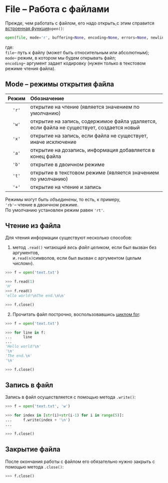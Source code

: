 # File – Работа с файлами

Прежде, чем работать с файлом, его надо открыть,с этим справится 
[встроенная функция](Python-Built-in-Function(Встроенные%20функции).md)`open()`:
```python
open(file, mode='r', buffering=None, encoding=None, errors=None, newline=None, closefd=True)
```
где: <br>
`file`– путь к файлу (может быть относительным или абсолютным); <br>
`mode`– режим, в котором мы будем открывать файл; <br>
`encoding`– аргумент задает кодировку (нужен только в текстовом режиме чтения файла).

## Mode – режимы открытия файла 

| Режим | Обозначение                                                                                    | 
|:-----:|:-----------------------------------------------------------------------------------------------|
| `'r'` | открытие на чтение (является значением по умолчанию)                                           |
| `'w'` | открытие на запись, содержимое файла удаляется, <br> если файла не существует, создается новый |
| `'x'` | открытие на запись, если файла не существует, иначе исключение                                 |
| `'a'` | открытие на дозапись, информация добавляется в конец файла                                     |
| `'b'` | открытие в двоичном режиме                                                                     |
| `'t'` | открытие в текстовом режиме (является значением по умолчанию)                                  |
| `'+'` | открытие на чтение и запись                                                                    |

Режимы могут быть *объединены*, то есть, к примеру, <br>
`'rb'`– чтение в двоичном режиме. <br> 
По умолчанию установлен режим равен `'rt'`.

## Чтение из файла

Для чтения информации существуют несколько способов:

1) метод `.read()` читающий *весь файл целиком*, если был вызван без аргументов, <br> 
и`.read(n)`символов, если был вызван с аргументом (целым числом`n`).
```python
>>> f = open('text.txt')

>>> f.read(1)
'H'
>>> f.read()
'ello world!\nThe end.\n\n'

>>> f.close()
```

2) Прочитать файл построчно, воспользовавшись [циклом for](Python-Циклы.md):
```python
>>> f = open('text.txt')

>>> for line in f:
...     line
...
'Hello world!\n'
'\n'
'The end.\n'
'\n'

>>> f.close()
```

## Запись в файл

Запись в файл осуществляется с помощью метода `.write()`:
```python
>>> f = open('text.txt', 'w')

>>> for index in [str(i)+str(i-1) for i in range(5)]:
...     f.write(index + '\n')
...    

>>> f.close()
```

## Закрытие файла
После окончания работы с файлом его обязательно нужно закрыть с помощью 
метода `.close()`:
```python
>>> f.close()
```
